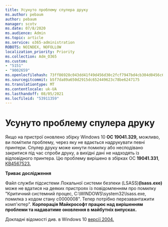 ```yaml
---
title: Усунуто проблему спулера друку
ms.author: pebaum
author: pebaum
manager: scotv
ms.date: 07/8/2020
ms.audience: Admin
ms.topic: article
ms.service: o365-administration
ROBOTS: NOINDEX, NOFOLLOW
localization_priority: Priority
ms.collection: Adm_O365
ms.custom:
- "5151"
- "9002659"
ms.openlocfilehash: 73ff86928c043dd41f49d456d30c2fcf7947bd4cb304d0456c634d4fa5808239
ms.sourcegitcommit: b5f7da89a650d2915dc652449623c78be6247175
ms.translationtype: MT
ms.contentlocale: uk-UA
ms.lasthandoff: 08/05/2021
ms.locfileid: "53911359"
---
```

# <a name="print-spooler-issue-is-resolved"></a>Усунуто проблему спулера друку

Якщо на пристрої оновлено збірку Windows 10 **ОС 19041.329,** можливо, ви помітили проблему, через яку не вдається надрукувати певні принтери.   Спулер друку може кинути помилку або несподівано закритися під час спроби друку, а вихідні дані не надходять із відповідного принтера. Цю проблему вирішено в збірках ОС **19041.331**, [KB4567523.](https://support.microsoft.com/help/4567523/windows-10-update-kb4567523)  

**Триває дослідження**

Файл служби підсистеми Локальної системи безпеки (LSASS)**(Isass.exe)** може не вдатися на деяких пристроях із повідомленням про помилку "Критичний системний процес, C:\WINDOWS\system32\Isass.exe, помилка з кодом стану c0000008". Тепер потрібно перезавантажити комп'ютер".  **Корпорація Майкрософт працює над вирішенням проблеми та надаватиме оновлення в майбутніх випусках.**

Докладні відомості див. в Windows 10 [версії 2004.](https://docs.microsoft.com/windows/release-information/status-windows-10-2004#442msgdesc)